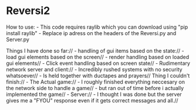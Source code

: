 # Reversi2
How to use:
    - This code requires raylib which you can download using "pip install raylib"
    - Replace ip adress on the headers of the Reversi.py and Server.py



Things I have done so far://
    - handling of gui items based on the state://
        - load gui elements based on the screen//
        - render handling based on loaded gui elements//
        - Click event handling based on screen state//
    - Rudimentary network server and client://
        - Incredibly rushed systems with no security whatsoever//
        - Is held together with ductapes and prayers//
Thing I couldn't finish://
    - The Actual game://
        - I roughly finished everything neccesary on the network side to handle a game//
        - but ran out of time before i actually implemented the game//
    - Server://
        - I thought I was done but the server gives me a "FYOU" response even if it gets correct messages and all.//
